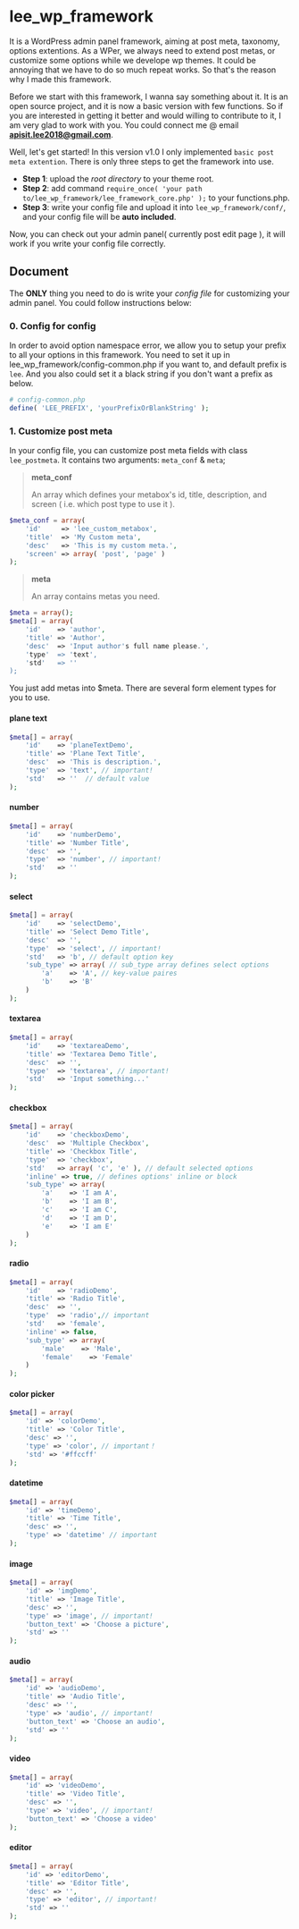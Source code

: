 # lee_wp_framework

It is a WordPress admin panel framework, aiming at post meta, taxonomy, options extentions. As a WPer, we always need to extend post metas, or customize some options while we develope wp themes. It could be annoying that we have to do so much repeat works. So that's the reason why I made this framework.

Before we start with this framework, I wanna say something about it. It is an open source project, and it is now a basic version with few functions. So if you are interested in getting it better and would willing to contribute to it, I am very glad to work with you. You could connect me @ email **apisit.lee2018@gmail.com**.

Well, let's get started! In this version v1.0 I only implemented `basic post meta extention`. There is only three steps to get the framework into use. 

- **Step 1**: upload the *root directory* to your theme root.
- **Step 2**: add command `require_once( 'your path to/lee_wp_framework/lee_framework_core.php' );` to your functions.php.
- **Step 3**: write your config file and upload it into `lee_wp_framework/conf/`, and your config file will be **auto included**.

Now, you can check out your admin panel( currently post edit page ), it will work if you write your config file correctly.

## Document

The **ONLY** thing you need to do is write your *config file* for customizing your admin panel. You could follow instructions below:

### 0. Config for config

In order to avoid option namespace error, we allow you to setup your prefix to all your options in this framework. You need to set it up in lee_wp_framework/config-common.php if you want to, and default prefix is `lee`. And you also could set it a black string if you don't want a prefix as below.

```php
# config-common.php
define( 'LEE_PREFIX', 'yourPrefixOrBlankString' );
```

### 1. Customize post meta

In your config file, you can customize post meta fields with class `lee_postmeta`. It contains two arguments: `meta_conf` & `meta`;

> **meta_conf**
> 
> An array which defines your metabox's id, title, description, and screen ( i.e. which post type to use it ).

```php
$meta_conf = array(
    'id'     => 'lee_custom_metabox',
    'title'  => 'My Custom meta',
    'desc'   => 'This is my custom meta.',
    'screen' => array( 'post', 'page' )
);
```

> **meta**
> 
> An array contains metas you need.

```php
$meta = array();
$meta[] = array(
	'id'    => 'author',
	'title' => 'Author',
	'desc'  => 'Input author's full name please.',
	'type'  => 'text',
	'std'   => ''
);
```

You just add metas into $meta. There are several form element types for you to use.

#### plane text

```php
$meta[] = array(
	'id'    => 'planeTextDemo',
	'title' => 'Plane Text Title',
	'desc'  => 'This is description.',
	'type'  => 'text', // important!
	'std'   => ''  // default value
);
```

#### number

```php
$meta[] = array(
	'id'    => 'numberDemo',
	'title' => 'Number Title',
	'desc'  => '',
	'type'  => 'number', // important!
	'std'   => ''
);
```
#### select

```php
$meta[] = array(
	'id'    => 'selectDemo',
	'title' => 'Select Demo Title',
	'desc'  => '',
	'type'  => 'select', // important!
	'std'   => 'b', // default option key
	'sub_type' => array( // sub_type array defines select options
		'a'    => 'A', // key-value paires
		'b'    => 'B'
	)
);
```

#### textarea

```php 
$meta[] = array(
	'id'    => 'textareaDemo',
	'title' => 'Textarea Demo Title',
	'desc'  => '',
	'type'  => 'textarea', // important!
	'std'   => 'Input something...'
);
```

#### checkbox

```php
$meta[] = array(
	'id'    => 'checkboxDemo',
	'desc'  => 'Multiple Checkbox',
	'title' => 'Checkbox Title',
	'type'  => 'checkbox',
	'std'   => array( 'c', 'e' ), // default selected options
	'inline' => true, // defines options' inline or block
	'sub_type' => array(
		'a'    => 'I am A',
		'b'    => 'I am B',
		'c'    => 'I am C',
		'd'    => 'I am D',
		'e'    => 'I am E'
	)
);
```

#### radio

```php
$meta[] = array(
	'id'    => 'radioDemo',
	'title' => 'Radio Title',
	'desc'  => '',
	'type'  => 'radio',// important
	'std'   => 'female',
	'inline' => false,
	'sub_type' => array(
		'male'    => 'Male',
		'female'    => 'Female'
	)
);
```
#### color picker

```php
$meta[] = array(
	'id' => 'colorDemo',
	'title' => 'Color Title',
	'desc' => '',
	'type' => 'color', // important！
	'std' => '#ffccff'
);
```

#### datetime

```php
$meta[] = array(
	'id' => 'timeDemo',
	'title' => 'Time Title',
	'desc' => '',
	'type' => 'datetime' // important
);
```

#### image

```php
$meta[] = array(
	'id' => 'imgDemo',
	'title' => 'Image Title',
	'desc' => '',
	'type' => 'image', // important!
	'button_text' => 'Choose a picture',
	'std' => ''
);
```

#### audio

```php
$meta[] = array(
	'id' => 'audioDemo',
	'title' => 'Audio Title',
	'desc' => '',
	'type' => 'audio', // important!
	'button_text' => 'Choose an audio',
	'std' => ''
);
```

#### video

```php
$meta[] = array(
	'id' => 'videoDemo',
	'title' => 'Video Title',
	'desc' => '',
	'type' => 'video', // important!
	'button_text' => 'Choose a video'
);
```
#### editor

```php
$meta[] = array(
	'id' => 'editorDemo',
	'title' => 'Editor Title',
	'desc' => '',
	'type' => 'editor', // important!
	'std' => ''
);
```






